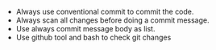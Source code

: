 - Always use conventional commit to commit the code.
- Always scan all changes before doing a commit message.
- Use always commit message body as list.
- Use github tool and bash to check git changes
